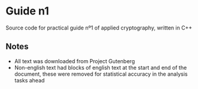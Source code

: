 # Guide n1

Source code for practical guide nº1 of applied cryptography, written in C++

## Notes

- All text was downloaded from Project Gutenberg
- Non-english text had blocks of english text at the start and end of the document, these were removed for statistical accuracy in the analysis tasks ahead